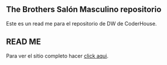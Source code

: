 ## The Brothers Salón Masculino repositorio

Este es un read me para el repositorio de DW de CoderHouse.

## READ ME

Para ver el sitio completo hacer [click aqui](https://matiaspiuma1.github.io/TheBrothersSalon/).